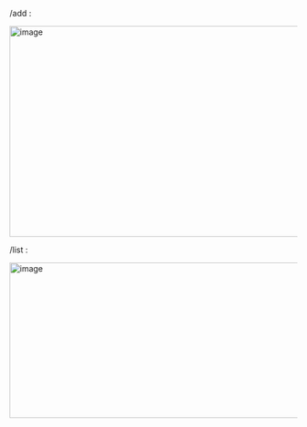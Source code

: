 /add :

<img width="643" height="369" alt="image" src="https://github.com/user-attachments/assets/12d75200-1a1b-4f1a-8b11-6804463668c5" />

/list :

<img width="650" height="272" alt="image" src="https://github.com/user-attachments/assets/0fe5f627-e39a-4ab6-9e63-7db300183acc" />

